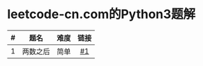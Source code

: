 # leetcode-cn.com的Python3题解


| #    | 题名 | 难度 | 链接 |
| :----: | :----: | :----: | :----: |
| 1 | 两数之后 | 简单 | [#1](1.py) |

